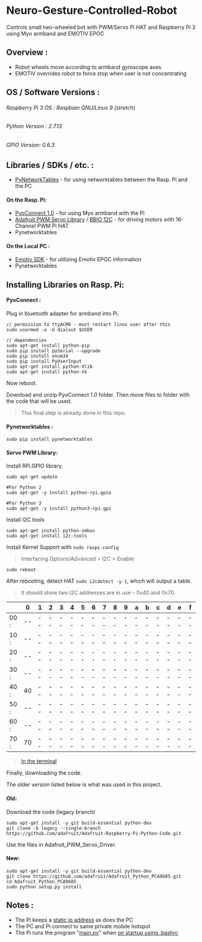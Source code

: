 # Neuro-Gesture-Controlled-Robot
Controls small two-wheeled bot with PWM/Servo Pi HAT and Raspberry Pi 3 using Myo armband and EMOTIV EPOC

## Overview :
* Robot wheels move according to armband gyroscope axes
* EMOTIV overrides robot to force stop when user is not concentrating

## OS / Software Versions :

###### Raspberry Pi 3 OS : Raspbian GNU/Linux 9 (stretch)
###### Python Version : 2.7.13
###### GPIO Version: 0.6.3

## Libraries / SDKs / etc. :
*  [PyNetworkTables](https://github.com/robotpy/pynetworktables) - for using networktables between the Rasp. Pi and the PC
#### On the Rasp. Pi: 
*  [PyoConnect 1.0](http://www.fernandocosentino.net/pyoconnect/) - for using Myo armband with the Pi
*  [Adafruit PWM Servo Library](https://github.com/adafruit/Adafruit-Raspberry-Pi-Python-Code/tree/legacy) / [BBIO 12C](https://learn.adafruit.com/setting-up-io-python-library-on-beaglebone-black/i2c) - for driving motors with 16-Channel PWM Pi HAT
* Pynetworktables
#### On the Local PC :
* [Emotiv SDK](https://github.com/Emotiv/community-sdk) - for utilizing Emotiv EPOC information
* Pynetworktables

## Installing Libraries on Rasp. Pi:
#### PyoConnect :
Plug in bluetooth adapter for armband into Pi.
```
// permission to ttyACM0 - must restart linux user after this
sudo usermod -a -G dialout $USER

// dependencies
sudo apt-get install python-pip
sudo pip install pySerial --upgrade
sudo pip install enum34
sudo pip install PyUserInput
sudo apt-get install python-Xlib
sudo apt-get install python-tk
```
Now reboot.

Download and unzip PyoConnect 1.0 folder.
Then move files to folder with the code that will be used.
> This final step is already done in this repo.

#### Pynetworktables :
```
sudo pip install pynetworktables
```
#### Servo PWM Library:
Install RPi.GPIO library.
```
sudo apt-get update

#For Python 2
sudo apt-get -y install python-rpi.gpio

#For Python 3
sudo apt-get -y install python3-rpi.gpi
```
Install I2C tools
```
sudo apt-get install python-smbus
sudo apt-get install i2c-tools
```
Install Kernel Support with `sudo raspi-config`

> Interfacing Options/Advanced > I2C > Enable

```
sudo reboot
```
After rebooting, detect HAT `sudo i2cdetect -y 1`, which will output a table.
> It should show two I2C addresses are in use – 0x40 and 0x70.

|  | 0 | 1 | 2 | 3 | 4 | 5 | 6 | 7 | 8 | 9 | a | b | c | d | e | f |
| --- | --- | --- | --- | --- | --- | --- | --- | --- | --- | --- | --- | --- | --- | --- | --- | ---|
| 00 : | --  | -- | --  | -- | --  | -- | --  | -- | --  | -- | --  | -- | --  | -- | --  | -- |
| 10 : | --  | -- | --  | -- | --  | -- | --  | -- | --  | -- | --  | -- | --  | -- | --  | -- |
| 20 : | --  | -- | --  | -- | --  | -- | --  | -- | --  | -- | --  | -- | --  | -- | --  | -- |
| 30 : | --  | -- | --  | -- | --  | -- | --  | -- | --  | -- | --  | -- | --  | -- | --  | -- |
| 40 : | 40  | -- | --  | -- | --  | -- | --  | -- | --  | -- | --  | -- | --  | -- | --  | -- |
| 50 : | --  | -- | --  | -- | --  | -- | --  | -- | --  | -- | --  | -- | --  | -- | --  | -- |
| 60 : | --  | -- | --  | -- | --  | -- | --  | -- | --  | -- | --  | -- | --  | -- | --  | -- |
| 70 : | 70  | -- | --  | -- | --  | -- | --  | -- | --  | -- | --  | -- | --  | -- | --  | -- |

> [In the terminal](https://cdn-learn.adafruit.com/assets/assets/000/003/055/medium800/learn_raspberry_pi_i2c-detect.png?1396790698)

Finally, downloading the code.

The older version listed below is what was used in this project.

#### Old:
Download the code (legacy branch)
```
sudo apt-get install -y git build-essential python-dev
git clone -b legacy --single-branch https://github.com/adafruit/Adafruit-Raspberry-Pi-Python-Code.git
```
Use the files in Adafruit_PWM_Servo_Driver.
#### New:
```
sudo apt-get install -y git build-essential python-dev
git clone https://github.com/adafruit/Adafruit_Python_PCA9685.git
cd Adafruit_Python_PCA9685
sudo python setup.py install
```
## Notes :
* The Pi keeps a [static ip address](http://www.circuitbasics.com/how-to-set-up-a-static-ip-on-the-raspberry-pi/) as does the PC
* The PC and Pi connect to same private mobile hotspot
* The Pi runs the program "[main.py](https://github.com/mkazazic2001/Neuro-Gesture-Controlled-Robot/tree/master/Rasp-Pi)" when [on startup using .bashrc](https://www.dexterindustries.com/howto/run-a-program-on-your-raspberry-pi-at-startup/#bash)
